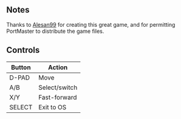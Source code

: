 ## Notes

Thanks to [Alesan99](https://alesan99.itch.io) for creating this great game, and for permitting PortMaster to distribute the game files.


## Controls

| Button | Action        |
| ------ | ------------- |
| D-PAD  | Move          |
| A/B    | Select/switch |
| X/Y    | Fast-forward  |
| SELECT | Exit to OS    |
